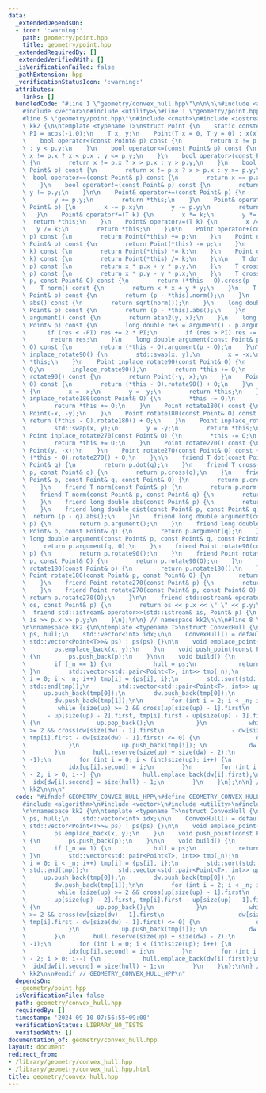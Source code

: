 ```yaml
---
data:
  _extendedDependsOn:
  - icon: ':warning:'
    path: geometry/point.hpp
    title: geometry/point.hpp
  _extendedRequiredBy: []
  _extendedVerifiedWith: []
  _isVerificationFailed: false
  _pathExtension: hpp
  _verificationStatusIcon: ':warning:'
  attributes:
    links: []
  bundledCode: "#line 1 \"geometry/convex_hull.hpp\"\n\n\n\n#include <algorithm>\n\
    #include <vector>\n#include <utility>\n#line 1 \"geometry/point.hpp\"\n\n\n\n\
    #line 5 \"geometry/point.hpp\"\n#include <cmath>\n#include <iostream>\n\nnamespace\
    \ kk2 {\n\ntemplate <typename T>\nstruct Point {\n    static constexpr long double\
    \ PI = acos(-1.0);\n    T x, y;\n    Point(T x = 0, T y = 0) : x(x), y(y) {}\n\
    \    bool operator<(const Point& p) const {\n        return x != p.x ? x < p.x\
    \ : y < p.y;\n    }\n    bool operator<=(const Point& p) const {\n        return\
    \ x != p.x ? x < p.x : y <= p.y;\n    }\n    bool operator>(const Point& p) const\
    \ {\n        return x != p.x ? x > p.x : y > p.y;\n    }\n    bool operator>=(const\
    \ Point& p) const {\n        return x != p.x ? x > p.x : y >= p.y;\n    }\n  \
    \  bool operator==(const Point& p) const {\n        return x == p.x && y == p.y;\n\
    \    }\n    bool operator!=(const Point& p) const {\n        return x != p.x ||\
    \ y != p.y;\n    }\n\n    Point& operator+=(const Point& p) {\n        x += p.x;\n\
    \        y += p.y;\n        return *this;\n    }\n    Point& operator-=(const\
    \ Point& p) {\n        x -= p.x;\n        y -= p.y;\n        return *this;\n \
    \   }\n    Point& operator*=(T k) {\n        x *= k;\n        y *= k;\n      \
    \  return *this;\n    }\n    Point& operator/=(T k) {\n        x /= k;\n     \
    \   y /= k;\n        return *this;\n    }\n\n    Point operator+(const Point&\
    \ p) const {\n        return Point(*this) += p;\n    }\n    Point operator-(const\
    \ Point& p) const {\n        return Point(*this) -= p;\n    }\n    Point operator*(T\
    \ k) const {\n        return Point(*this) *= k;\n    }\n    Point operator/(T\
    \ k) const {\n        return Point(*this) /= k;\n    }\n\n    T dot(const Point&\
    \ p) const {\n        return x * p.x + y * p.y;\n    }\n    T cross(const Point&\
    \ p) const {\n        return x * p.y - y * p.x;\n    }\n    T cross(const Point&\
    \ p, const Point& O) const {\n        return (*this - O).cross(p - O);\n    }\n\
    \    T norm() const {\n        return x * x + y * y;\n    }\n    T norm(const\
    \ Point& p) const {\n        return (p - *this).norm();\n    }\n    long double\
    \ abs() const {\n        return sqrt(norm());\n    }\n    long double dist(const\
    \ Point& p) const {\n        return (p - *this).abs();\n    }\n    long double\
    \ argument() const {\n        return atan2(y, x);\n    }\n    long double argument(const\
    \ Point& p) const {\n        long double res = argument() - p.argument();\n  \
    \      if (res < -PI) res += 2 * PI;\n        if (res > PI) res -= 2 * PI;\n \
    \       return res;\n    }\n    long double argument(const Point& p, const Point&\
    \ O) const {\n        return (*this - O).argument(p - O);\n    }\n\n    Point\
    \ inplace_rotate90() {\n        std::swap(x, y);\n        x = -x;\n        return\
    \ *this;\n    }\n    Point inplace_rotate90(const Point& O) {\n        *this -=\
    \ O;\n        inplace_rotate90();\n        return *this += O;\n    }\n    Point\
    \ rotate90() const {\n        return Point(-y, x);\n    }\n    Point rotate90(Point\
    \ O) const {\n        return (*this - O).rotate90() + O;\n    }\n    Point inplace_rotate180()\
    \ {\n        x = -x;\n        y = -y;\n        return *this;\n    }\n    Point\
    \ inplace_rotate180(const Point& O) {\n        *this -= O;\n        inplace_rotate180();\n\
    \        return *this += O;\n    }\n    Point rotate180() const {\n        return\
    \ Point(-x, -y);\n    }\n    Point rotate180(const Point& O) const {\n       \
    \ return (*this - O).rotate180() + O;\n    }\n    Point inplace_rotate270() {\n\
    \        std::swap(x, y);\n        y = -y;\n        return *this;\n    }\n   \
    \ Point inplace_rotate270(const Point& O) {\n        *this -= O;\n        inplace_rotate270();\n\
    \        return *this += O;\n    }\n    Point rotate270() const {\n        return\
    \ Point(y, -x);\n    }\n    Point rotate270(const Point& O) const {\n        return\
    \ (*this - O).rotate270() + O;\n    }\n\n    friend T dot(const Point& p, const\
    \ Point& q) {\n        return p.dot(q);\n    }\n    friend T cross(const Point&\
    \ p, const Point& q) {\n        return p.cross(q);\n    }\n    friend T cross(const\
    \ Point& p, const Point& q, const Point& O) {\n        return p.cross(q, O);\n\
    \    }\n    friend T norm(const Point& p) {\n        return p.norm();\n    }\n\
    \    friend T norm(const Point& p, const Point& q) {\n        return p.norm(q);\n\
    \    }\n    friend long double abs(const Point& p) {\n        return p.abs();\n\
    \    }\n    friend long double dist(const Point& p, const Point& q) {\n      \
    \  return (p - q).abs();\n    }\n    friend long double argument(const Point&\
    \ p) {\n        return p.argument();\n    }\n    friend long double argument(const\
    \ Point& p, const Point& q) {\n        return p.argument(q);\n    }\n    friend\
    \ long double argument(const Point& p, const Point& q, const Point& O) {\n   \
    \     return p.argument(q, O);\n    }\n    friend Point rotate90(const Point&\
    \ p) {\n        return p.rotate90();\n    }\n    friend Point rotate90(const Point&\
    \ p, const Point& O) {\n        return p.rotate90(O);\n    }\n    friend Point\
    \ rotate180(const Point& p) {\n        return p.rotate180();\n    }\n    friend\
    \ Point rotate180(const Point& p, const Point& O) {\n        return p.rotate180(O);\n\
    \    }\n    friend Point rotate270(const Point& p) {\n        return p.rotate270();\n\
    \    }\n    friend Point rotate270(const Point& p, const Point& O) {\n       \
    \ return p.rotate270(O);\n    }\n\n    friend std::ostream& operator<<(std::ostream&\
    \ os, const Point& p) {\n        return os << p.x << \" \" << p.y;\n    }\n  \
    \  friend std::istream& operator>>(std::istream& is, Point& p) {\n        return\
    \ is >> p.x >> p.y;\n    }\n};\n\n} // namespace kk2\n\n\n#line 8 \"geometry/convex_hull.hpp\"\
    \n\nnamespace kk2 {\n\ntemplate <typename T>\nstruct ConvexHull {\n    std::vector<Point<T>>\
    \ ps, hull;\n    std::vector<int> idx;\n\n    ConvexHull() = default;\n    ConvexHull(const\
    \ std::vector<Point<T>>& ps) : ps(ps) {}\n\n    void emplace_point(T x, T y) {\n\
    \        ps.emplace_back(x, y);\n    }\n    void push_point(const Point<T>& p)\
    \ {\n        ps.push_back(p);\n    }\n\n    void build() {\n        int _n = size(ps);\n\
    \        if (_n == 1) {\n            hull = ps;\n            return;\n       \
    \ }\n        std::vector<std::pair<Point<T>, int>> tmp(_n);\n        for (int\
    \ i = 0; i < _n; i++) tmp[i] = {ps[i], i};\n        std::sort(std::begin(tmp),\
    \ std::end(tmp));\n        std::vector<std::pair<Point<T>, int>> up, dw;\n   \
    \     up.push_back(tmp[0]);\n        dw.push_back(tmp[0]);\n        up.push_back(tmp[1]);\n\
    \        dw.push_back(tmp[1]);\n\n        for (int i = 2; i < _n; i++) {\n   \
    \         while (size(up) >= 2 && cross(up[size(up) - 1].first\n             \
    \      - up[size(up) - 2].first, tmp[i].first - up[size(up) - 1].first) >= 0)\
    \ {\n                up.pop_back();\n            }\n            while (size(dw)\
    \ >= 2 && cross(dw[size(dw) - 1].first\n                   - dw[size(dw) - 2].first,\
    \ tmp[i].first - dw[size(dw) - 1].first) <= 0) {\n                dw.pop_back();\n\
    \            }\n            up.push_back(tmp[i]); \n            dw.push_back(tmp[i]);\n\
    \        }\n        hull.reserve(size(up) + size(dw) - 2);\n        idx.resize(_n,\
    \ -1);\n        for (int i = 0; i < (int)size(up); i++) {\n            hull.emplace_back(up[i].first);\n\
    \            idx[up[i].second] = i;\n        }\n        for (int i = size(dw)\
    \ - 2; i > 0; i--) {\n            hull.emplace_back(dw[i].first);\n          \
    \  idx[dw[i].second] = size(hull) - 1;\n        }\n    }\n};\n\n} // namespace\
    \ kk2\n\n\n"
  code: "#ifndef GEOMETRY_CONVEX_HULL_HPP\n#define GEOMETRY_CONVEX_HULL_HPP 1\n\n\
    #include <algorithm>\n#include <vector>\n#include <utility>\n#include \"point.hpp\"\
    \n\nnamespace kk2 {\n\ntemplate <typename T>\nstruct ConvexHull {\n    std::vector<Point<T>>\
    \ ps, hull;\n    std::vector<int> idx;\n\n    ConvexHull() = default;\n    ConvexHull(const\
    \ std::vector<Point<T>>& ps) : ps(ps) {}\n\n    void emplace_point(T x, T y) {\n\
    \        ps.emplace_back(x, y);\n    }\n    void push_point(const Point<T>& p)\
    \ {\n        ps.push_back(p);\n    }\n\n    void build() {\n        int _n = size(ps);\n\
    \        if (_n == 1) {\n            hull = ps;\n            return;\n       \
    \ }\n        std::vector<std::pair<Point<T>, int>> tmp(_n);\n        for (int\
    \ i = 0; i < _n; i++) tmp[i] = {ps[i], i};\n        std::sort(std::begin(tmp),\
    \ std::end(tmp));\n        std::vector<std::pair<Point<T>, int>> up, dw;\n   \
    \     up.push_back(tmp[0]);\n        dw.push_back(tmp[0]);\n        up.push_back(tmp[1]);\n\
    \        dw.push_back(tmp[1]);\n\n        for (int i = 2; i < _n; i++) {\n   \
    \         while (size(up) >= 2 && cross(up[size(up) - 1].first\n             \
    \      - up[size(up) - 2].first, tmp[i].first - up[size(up) - 1].first) >= 0)\
    \ {\n                up.pop_back();\n            }\n            while (size(dw)\
    \ >= 2 && cross(dw[size(dw) - 1].first\n                   - dw[size(dw) - 2].first,\
    \ tmp[i].first - dw[size(dw) - 1].first) <= 0) {\n                dw.pop_back();\n\
    \            }\n            up.push_back(tmp[i]); \n            dw.push_back(tmp[i]);\n\
    \        }\n        hull.reserve(size(up) + size(dw) - 2);\n        idx.resize(_n,\
    \ -1);\n        for (int i = 0; i < (int)size(up); i++) {\n            hull.emplace_back(up[i].first);\n\
    \            idx[up[i].second] = i;\n        }\n        for (int i = size(dw)\
    \ - 2; i > 0; i--) {\n            hull.emplace_back(dw[i].first);\n          \
    \  idx[dw[i].second] = size(hull) - 1;\n        }\n    }\n};\n\n} // namespace\
    \ kk2\n\n#endif // GEOMETRY_CONVEX_HULL_HPP\n"
  dependsOn:
  - geometry/point.hpp
  isVerificationFile: false
  path: geometry/convex_hull.hpp
  requiredBy: []
  timestamp: '2024-09-10 07:56:55+09:00'
  verificationStatus: LIBRARY_NO_TESTS
  verifiedWith: []
documentation_of: geometry/convex_hull.hpp
layout: document
redirect_from:
- /library/geometry/convex_hull.hpp
- /library/geometry/convex_hull.hpp.html
title: geometry/convex_hull.hpp
---
```

